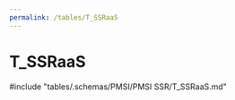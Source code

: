 ```yaml
---
permalink: /tables/T_SSRaaS
---
```

# T_SSRaaS
<!-- SPDX-License-Identifier: MPL-2.0 -->

<!-- ATTENTION : Ne pas supprimer ou modifier la ligne ci-dessous -->
#include "tables/.schemas/PMSI/PMSI SSR/T_SSRaaS.md"
<!-- ATTENTION : Ne pas supprimer ou modifier la ligne ci-dessus -->
